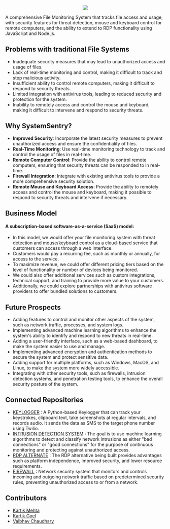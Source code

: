 <p align="center">
  <img src="https://user-images.githubusercontent.com/77505989/221367735-661960e4-ef6d-449c-bbca-d2a1180b1c40.png" />
</p>

A comprehensive File Monitoring System that tracks file access and usage, with security features for threat detection, mouse and keyboard control for remote computers, and the ability to extend to RDP functionality using JavaScript and Node.js.

## Problems with traditional File Systems
- Inadequate security measures that may lead to unauthorized access and usage of files.
- Lack of real-time monitoring and control, making it difficult to track and stop malicious activity.
- Insufficient ability to control remote computers, making it difficult to respond to security threats.
- Limited integration with antivirus tools, leading to reduced security and protection for the system.
- Inability to remotely access and control the mouse and keyboard, making it difficult to intervene and respond to security threats.

## Why SystemSentry?

- **Improved Security**: Incorporate the latest security measures to prevent unauthorized access and ensure the confidentiality of files.
- **Real-Time Monitoring**: Use real-time monitoring technology to track and control the usage of files in real-time.
- **Remote Computer Control**: Provide the ability to control remote computers, ensuring that security threats can be responded to in real-time.
- **Firewall Integration**: Integrate with existing antivirus tools to provide a more comprehensive security solution.
- **Remote Mouse and Keyboard Access**: Provide the ability to remotely access and control the mouse and keyboard, making it possible to respond to security threats and intervene if necessary.

## Business Model
#### A subscription-based software-as-a-service (SaaS) model:
- In this model, we would offer your file monitoring system with threat detection and mouse/keyboard control as a cloud-based service that customers can access through a web interface.
- Customers would pay a recurring fee, such as monthly or annually, for access to the service.
- To maximize revenue, we could offer different pricing tiers based on the level of functionality or number of devices being monitored. 
- We could also offer additional services such as custom integrations, technical support, and training to provide more value to your customers.
- Additionally, we could explore partnerships with antivirus software providers to offer bundled solutions to customers.

## Future Prospects
- Adding features to control and monitor other aspects of the system, such as network traffic, processes, and system logs.
- Implementing advanced machine learning algorithms to enhance the system's ability to identify and respond to new threats in real-time.
- Adding a user-friendly interface, such as a web-based dashboard, to make the system easier to use and manage.
- Implementing advanced encryption and authentication methods to secure the system and protect sensitive data.
- Adding support for multiple platforms, such as Windows, MacOS, and Linux, to make the system more widely accessible.
- Integrating with other security tools, such as firewalls, intrusion detection systems, and penetration testing tools, to enhance the overall security posture of the system.

## Connected Repositories
- [KEYLOGGER](https://github.com/PerksofbeingVaibhav/keylogger) : A Python-based Keylogger that can track your keystrokes, clipboard text, take screenshots at regular intervals, and records audio. It sends the data as SMS to the target phone number using Twilio.
- [INTRUSION DETECTION SYSTEM](https://github.com/kartikmehta8/Intrusion-Detection-System) : The goal is to use machine learning algorithms to detect and classify network intrusions as either "bad connections" or "good connections" for the purpose of continuous monitoring and protecting against unauthorized access.
- [RDP ALTERNATE](https://github.com/kartikmehta8/RDP-Alternate) : The RDP alternative being built provides advantages such as platform independence, improved security, and lower resource requirements.
- [FIREWALL](https://github.com/kartikmehta8/ss-firewall) : Network security system that monitors and controls incoming and outgoing network traffic based on predetermined security rules, preventing unauthorized access to or from a network.

## Contributors
- [Kartik Mehta](https://github.com/kartikmehta8)
- [Kartik Goel](https://github.com/kartik739)
- [Vaibhav Chaudhary](https://github.com/PerksofbeingVaibhav)

